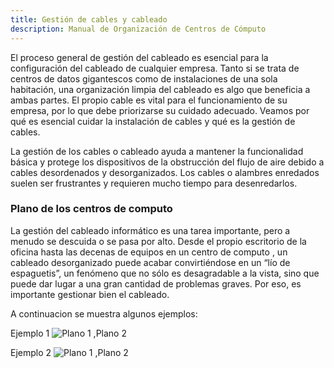 ```yaml
---
title: Gestión de cables y cableado
description: Manual de Organización de Centros de Cómputo
---
```

El proceso general de gestión del cableado es esencial para la configuración del cableado de cualquier empresa. Tanto si se trata de centros de datos gigantescos como de instalaciones de una sola habitación, una organización limpia del cableado es algo que beneficia a ambas partes. El propio cable es vital para el funcionamiento de su empresa, por lo que debe priorizarse su cuidado adecuado. Veamos por qué es esencial cuidar la instalación de cables y qué es la gestión de cables. 

La gestión de los cables o cableado ayuda a mantener la funcionalidad básica y protege los dispositivos de la obstrucción del flujo de aire debido a cables desordenados y desorganizados. Los cables o alambres enredados suelen ser frustrantes y requieren mucho tiempo para desenredarlos. 

### Plano de los centros de computo
La gestión del cableado informático es una tarea importante, pero a menudo se descuida o se pasa por alto. Desde el propio escritorio de la oficina hasta las decenas de equipos en un centro de computo , un cableado desorganizado puede acabar convirtiéndose en un “lío de espaguetis”, un fenómeno que no sólo es desagradable a la vista, sino que puede dar lugar a una gran cantidad de problemas graves. Por eso, es importante gestionar bien el cableado.

A continuacion se muestra algunos ejemplos:

Ejemplo 1
![Plano 1 ,Plano 2](https://manualcc.eloychavez.dev/Plano1.drawio.png)

Ejemplo 2 
![Plano 1 ,Plano 2](https://manualcc.eloychavez.dev/Plano2.drawio.png)